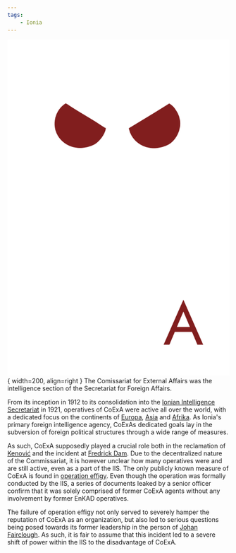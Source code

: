 ```yaml
---
tags:
    - Ionia
---
```


![CoExA](../assets/organizations/CoExA.png){ width=200, align=right }
The Comissariat for External Affairs was the intelligence section of the Secretariat for Foreign Affairs. 

From its inception in 1912 to its consolidation into the [Ionian Intelligence Secretariat](../Organizations/IIS.md) in 1921, operatives of CoExA were active all over the world, with a dedicated focus on the continents of [Europa](../Continents/Europa), [Asia](../Continents/Asia) and [Afrika](../Continents/Afrika). As Ionia's primary foreign intelligence agency, CoExAs dedicated goals lay in the subversion of foreign political structures through a wide range of measures.

As such, CoExA supposedly played a crucial role both in the reclamation of [Kenović](../Cities/Kenovice.md) and the incident at [Fredrick Dam](../Events/Attack_On_Fredrick_Dam). Due to the decentralized nature of the Commissariat, it is however unclear how many operatives were and are still active, even as a part of the IIS. The only publicly known measure of CoExA is found in [operation effigy](../Events/effigy). Even though the operation was formally conducted by the IIS, a series of documents leaked by a senior officer confirm that it was solely comprised of former CoExA agents without any involvement by former EnKAD operatives.

The failure of operation effigy not only served to severely hamper the reputation of CoExA as an organization, but also led to serious questions being posed towards its former leadership in the person of [Johan Fairclough](../People/Pallas). As such, it is fair to assume that this incident led to a severe shift of power within the IIS to the disadvantage of CoExA.
